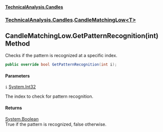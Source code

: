 #### [TechnicalAnalysis.Candles](TechnicalAnalysis.Candles.md 'TechnicalAnalysis.Candles')
### [TechnicalAnalysis.Candles](TechnicalAnalysis.Candles.md#TechnicalAnalysis.Candles 'TechnicalAnalysis.Candles').[CandleMatchingLow&lt;T&gt;](CandleMatchingLow_T_.md 'TechnicalAnalysis.Candles.CandleMatchingLow<T>')

## CandleMatchingLow<T>.GetPatternRecognition(int) Method

Checks if the pattern is recognized at a specific index.

```csharp
public override bool GetPatternRecognition(int i);
```
#### Parameters

<a name='TechnicalAnalysis.Candles.CandleMatchingLow_T_.GetPatternRecognition(int).i'></a>

`i` [System.Int32](https://docs.microsoft.com/en-us/dotnet/api/System.Int32 'System.Int32')

The index to check for pattern recognition.

#### Returns
[System.Boolean](https://docs.microsoft.com/en-us/dotnet/api/System.Boolean 'System.Boolean')  
True if the pattern is recognized, false otherwise.